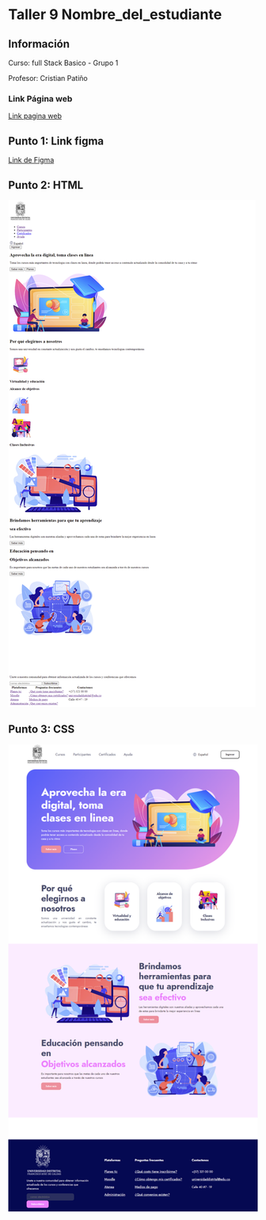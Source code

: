 <h1>Taller 9 Nombre_del_estudiante</h1>

<h2> Información</h2>

<p>Curso: full Stack Basico - Grupo 1</p>
<p>Profesor: Cristian Patiño</p>

<h3> Link Página web </h3>
<a href="https://mafecamu.github.io/taller-9-full-stack/punto-1-3/index.html#section-2" target="blank">Link pagina web </a>

<h2> Punto 1: Link figma</h2>

<a href="https://www.figma.com/file/xdDqtOJV9vuwMKHwZoAIHb/Maria-C%C3%A1ceres---Proyecto-Figma?type=design&node-id=0%3A1&mode=design&t=QPBSFcV2pROWWgxF-1" target="_blank">Link de Figma</a>

<h2>Punto 2: HTML</h2>
<img src="./public/images/HTML]_MARIA.png" alt="html">

<h2>Punto 3: CSS </h2>
<img src="./public/images/CSS_MARIA_CACERES.png" alt="CSS">
